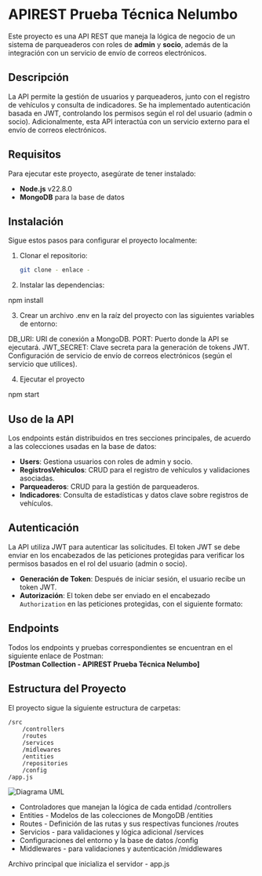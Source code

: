 # APIREST Prueba Técnica Nelumbo

Este proyecto es una API REST que maneja la lógica de negocio de un sistema de parqueaderos con roles de **admin** y **socio**, además de la integración con un servicio de envío de correos electrónicos.

## Descripción 

La API permite la gestión de usuarios y parqueaderos, junto con el registro de vehículos y consulta de indicadores. Se ha implementado autenticación basada en JWT, controlando los permisos según el rol del usuario (admin o socio). Adicionalmente, esta API interactúa con un servicio externo para el envío de correos electrónicos.

## Requisitos

Para ejecutar este proyecto, asegúrate de tener instalado:

- **Node.js** v22.8.0
- **MongoDB** para la base de datos

## Instalación

Sigue estos pasos para configurar el proyecto localmente:

1. Clonar el repositorio:

   ```bash
   git clone - enlace -

2. Instalar las dependencias:

npm install

3. Crear un archivo .env en la raíz del proyecto con las siguientes variables de entorno:

DB_URI: URI de conexión a MongoDB.
PORT: Puerto donde la API se ejecutará.
JWT_SECRET: Clave secreta para la generación de tokens JWT.
Configuración de servicio de envío de correos electrónicos (según el servicio que utilices).

4. Ejecutar el proyecto 

npm start

## Uso de la API

Los endpoints están distribuidos en tres secciones principales, de acuerdo a las colecciones usadas en la base de datos:

- **Users**: Gestiona usuarios con roles de admin y socio.
- **RegistrosVehiculos**: CRUD para el registro de vehículos y validaciones asociadas.
- **Parqueaderos**: CRUD para la gestión de parqueaderos.
- **Indicadores**: Consulta de estadísticas y datos clave sobre registros de vehículos.

## Autenticación

La API utiliza JWT para autenticar las solicitudes. El token JWT se debe enviar en los encabezados de las peticiones protegidas para verificar los permisos basados en el rol del usuario (admin o socio).

- **Generación de Token**: Después de iniciar sesión, el usuario recibe un token JWT.
- **Autorización**: El token debe ser enviado en el encabezado `Authorization` en las peticiones protegidas, con el siguiente formato:


## Endpoints

Todos los endpoints y pruebas correspondientes se encuentran en el siguiente enlace de Postman:  
**[Postman Collection - APIREST Prueba Técnica Nelumbo]**

## Estructura del Proyecto

El proyecto sigue la siguiente estructura de carpetas:

```
/src 
    /controllers 
    /routes
    /services
    /midlewares
    /entities
    /repositories
    /config
/app.js

```
![Diagrama UML](./public/DiagramaNelumboApiRest.drawio.png)


- Controladores que manejan la lógica de cada entidad /controllers 
- Entities - Modelos de las colecciones de MongoDB  /entities
- Routes - Definición de las rutas y sus respectivas funciones /routes
- Servicios - para validaciones y lógica adicional /services
- Configuraciones del entorno y la base de datos  /config
- Middlewares - para validaciones y autenticación /middlewares 
 
Archivo principal que inicializa el servidor - app.js